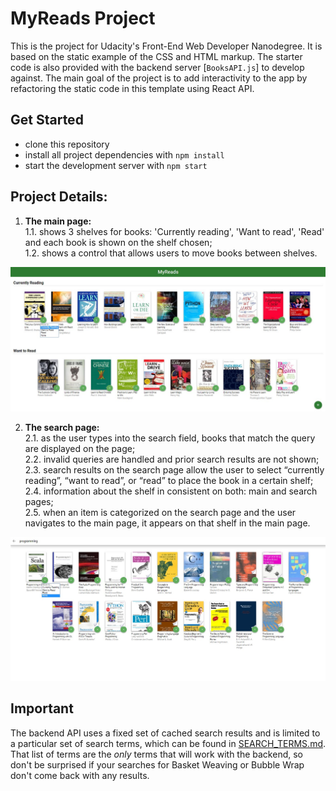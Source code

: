 # MyReads Project

This is the project for Udacity's Front-End Web Developer Nanodegree. It is based on the static example of the CSS and HTML markup. The starter code is also provided with the backend server [`BooksAPI.js`] to develop against. The main goal of the project is to add interactivity to the app by refactoring the static code in this template using React API.

## Get Started

* clone this repository
* install all project dependencies with `npm install`
* start the development server with `npm start`

## Project Details:

1. **The main page:**  
1.1. shows 3 shelves for books: 'Currently reading', 'Want to read', 'Read' and each book is shown on the shelf chosen;   
1.2. shows a control that allows users to move books between shelves. 

![Screenshot](myreads1.jpg)

2. **The search page:**  
2.1. as the user types into the search field, books that match the query are displayed on the page;  
2.2. invalid queries are handled and prior search results are not shown;  
2.3. search results on the search page allow the user to select “currently reading”, “want to read”, or “read” to place the book in a certain shelf;  
2.4. information about the shelf in consistent on both: main and search pages;  
2.5. when an item is categorized on the search page and the user navigates to the main page, it appears on that shelf in the main page.

![Screenshot](myreads2.jpg)

## Important

The backend API uses a fixed set of cached search results and is limited to a particular set of search terms, which can be found in [SEARCH_TERMS.md](SEARCH_TERMS.md). That list of terms are the _only_ terms that will work with the backend, so don't be surprised if your searches for Basket Weaving or Bubble Wrap don't come back with any results.

